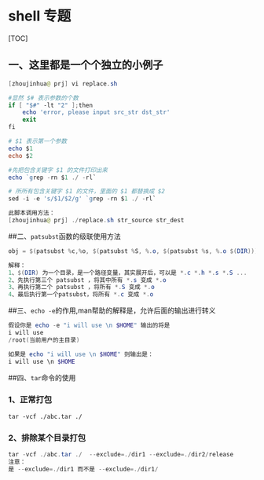 # shell 专题

[TOC]

## 一、这里都是一个个独立的小例子

```powershell
[zhoujinhua@ prj] vi replace.sh

#显然 $# 表示参数的个数
if [ "$#" -lt "2" ];then
	echo 'error, please input src_str dst_str' 
	exit
fi

# $1 表示第一个参数
echo $1
echo $2

#先把包含关键字 $1 的文件打印出来
echo `grep -rn $1 ./ -rl`

# 所所有包含关键字 $1 的文件，里面的 $1 都替换成 $2
sed -i -e 's/$1/$2/g' `grep -rn $1 ./ -rl`

此脚本调用方法：
[zhoujinhua@ prj] ./replace.sh str_source str_dest
```



##二、`patsubst`函数的级联使用方法

```powershell
obj = $(patsubst %c,%o, $(patsubst %S, %.o, $(patsubst %s, %.o $(DIR))))

解释：
1、$(DIR) 为一个目录，是一个路径变量，其实展开后，可以是 *.c *.h *.s *.S ...
2、先执行第三个 patsubst ，将其中所有 *.s 变成 *.o
3、再执行第二个 patsubst ，将所有 *.S 变成 *.o
4、最后执行第一个patsubst，将所有 *.c 变成 *.o
```

##三、`echo -e`的作用,man帮助的解释是，允许后面的输出进行转义

```powershell
假设你是 echo -e "i will use \n $HOME" 输出的将是
i will use 
/root(当前用户的主目录)

如果是 echo "i will use \n $HOME" 则输出是：
i will use \n $HOME
```



##四、`tar`命令的使用

### 1、正常打包

```
tar -vcf ./abc.tar ./
```

### 2、排除某个目录打包

```powershell
tar -vcf ./abc.tar ./  --exclude=./dir1 --exclude=./dir2/release
注意：
是 --exclude=./dir1 而不是 --exclude=./dir1/
```









